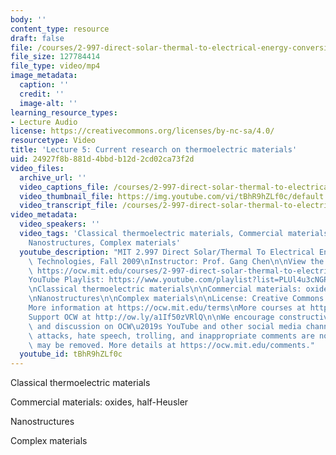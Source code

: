 ```yaml
---
body: ''
content_type: resource
draft: false
file: /courses/2-997-direct-solar-thermal-to-electrical-energy-conversion-technologies-fall-2009/mit2_997f09_lec05_360p_16_9.mp4
file_size: 127784414
file_type: video/mp4
image_metadata:
  caption: ''
  credit: ''
  image-alt: ''
learning_resource_types:
- Lecture Audio
license: https://creativecommons.org/licenses/by-nc-sa/4.0/
resourcetype: Video
title: 'Lecture 5: Current research on thermoelectric materials'
uid: 24927f8b-881d-4bbd-b12d-2cd02ca73f2d
video_files:
  archive_url: ''
  video_captions_file: /courses/2-997-direct-solar-thermal-to-electrical-energy-conversion-technologies-fall-2009/1NXDzzn8mphZgv7FlInS057GyWX2Ly0u6_transcript.webvtt
  video_thumbnail_file: https://img.youtube.com/vi/tBhR9hZLf0c/default.jpg
  video_transcript_file: /courses/2-997-direct-solar-thermal-to-electrical-energy-conversion-technologies-fall-2009/1NXDzzn8mphZgv7FlInS057GyWX2Ly0u6_transcript.pdf
video_metadata:
  video_speakers: ''
  video_tags: 'Classical thermoelectric materials, Commercial materials: oxides, half-Heusler,
    Nanostructures, Complex materials'
  youtube_description: "MIT 2.997 Direct Solar/Thermal To Electrical Energy Conversion\
    \ Technologies, Fall 2009\nInstructor: Prof. Gang Chen\n\nView the complete course:\
    \ https://ocw.mit.edu/courses/2-997-direct-solar-thermal-to-electrical-energy-conversion-technologies-fall-2009/\n\
    YouTube Playlist: https://www.youtube.com/playlist?list=PLUl4u3cNGP62sv7_wYRKqvf1HsL4p54Kj\n\
    \nClassical thermoelectric materials\n\nCommercial materials: oxides, half-Heusler\n\
    \nNanostructures\n\nComplex materials\n\nLicense: Creative Commons BY-NC-SA\n\
    More information at https://ocw.mit.edu/terms\nMore courses at https://ocw.mit.edu\n\
    Support OCW at http://ow.ly/a1If50zVRlQ\n\nWe encourage constructive comments\
    \ and discussion on OCW\u2019s YouTube and other social media channels. Personal\
    \ attacks, hate speech, trolling, and inappropriate comments are not allowed and\
    \ may be removed. More details at https://ocw.mit.edu/comments."
  youtube_id: tBhR9hZLf0c
---
```

Classical thermoelectric materials

Commercial materials: oxides, half-Heusler

Nanostructures

Complex materials